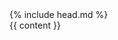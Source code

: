<!DOCTYPE html>
<html lang="{{ page.lang | default: site.lang | default: "en" }}">
  {% include head.md %}
  <body>
    <main>
        {{ content }}
    </main>
    <script src='https://code.jquery.com/jquery-3.1.0.min.js' integrity='sha256-cCueBR6CsyA4/9szpPfrX3s49M9vUU5BgtiJj06wt/s='   crossorigin='anonymous'></script>
    <script src='{{site.baseurl}}/site.js'></script>
  </body>
</html>